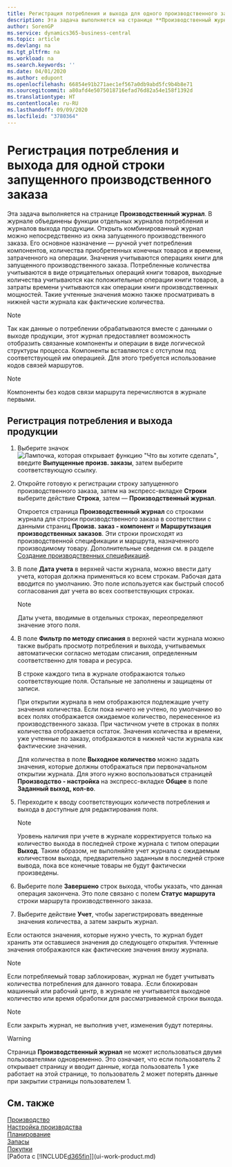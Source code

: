 ```yaml
---
title: Регистрация потребления и выхода для одного производственного заказа | Документация Майкрософт
description: Эта задача выполняется на странице **Производственный журнал**. В журнале объединены функции отдельных журналов потребления и журналов выхода продукции. Открыть комбинированный журнал можно непосредственно из окна запущенного производственного заказа. Его основное назначение — ручной учет потребления компонентов, количества приобретенных конечных товаров и времени, затраченного на операции.
author: SorenGP
ms.service: dynamics365-business-central
ms.topic: article
ms.devlang: na
ms.tgt_pltfrm: na
ms.workload: na
ms.search.keywords: ''
ms.date: 04/01/2020
ms.author: edupont
ms.openlocfilehash: 66854e91b271aec1ef567a0db9abd5fc9b4b8e71
ms.sourcegitcommit: a80afd4e5075018716efad76d82a54e158f1392d
ms.translationtype: HT
ms.contentlocale: ru-RU
ms.lasthandoff: 09/09/2020
ms.locfileid: "3780364"
---
```

# <a name="register-consumption-and-output-for-one-released-production-order-line"></a>Регистрация потребления и выхода для одной строки запущенного производственного заказа
Эта задача выполняется на странице **Производственный журнал**. В журнале объединены функции отдельных журналов потребления и журналов выхода продукции. Открыть комбинированный журнал можно непосредственно из окна запущенного производственного заказа. Его основное назначение — ручной учет потребления компонентов, количества приобретенных конечных товаров и времени, затраченного на операции. Значения учитываются операциях книги для запущенного производственного заказа. Потребленные количества учитываются в виде отрицательных операций книги товаров, выходные количества учитываются как положительные операции книги товаров, а затраты времени учитываются как операции книги производственных мощностей. Такие учтенные значения можно также просматривать в нижней части журнала как фактические количества.  

> [!NOTE]  
>  Так как данные о потреблении обрабатываются вместе с данными о выходе продукции, этот журнал предоставляет возможность отобразить связанные компоненты и операции в виде логической структуры процесса. Компоненты вставляются с отступом под соответствующей им операцией. Для этого требуется использование кодов связей маршрутов.  

> [!NOTE]  
>  Компоненты без кодов связи маршрута перечисляются в журнале первыми.  

## <a name="to-register-consumption-and-output"></a>Регистрация потребления и выхода продукции  
1.  Выберите значок ![Лампочка, которая открывает функцию "Что вы хотите сделать"](media/ui-search/search_small.png "Что вы хотите сделать"), введите **Выпущенные произв. заказы**, затем выберите соответствующую ссылку.  
2.  Откройте готовую к регистрации строку запущенного производственного заказа, затем на экспресс-вкладке **Строки** выберите действие **Строка**, затем — **Производственный журнал**.  

    Откроется страница **Производственный журнал** со строками журнала для строки производственного заказа в соответствии с данными страниц **Произв. заказ - компонент** и **Маршрутизация производственных заказов**. Эти строки происходят из производственной спецификации и маршрута, назначенного производимому товару. Дополнительные сведения см. в разделе [Создание производственных спецификаций](production-how-to-create-routings.md).  

3.  В поле **Дата учета** в верхней части журнала, можно ввести дату учета, которая должна применяться ко всем строкам. Рабочая дата вводится по умолчанию. Это поле используется как быстрый способ согласования дат учета во всех соответствующих строках.  

    > [!NOTE]  
    >  Даты учета, вводимые в отдельных строках, переопределяют значение этого поля.  

4.  В поле **Фильтр по методу списания** в верхней части журнала можно также выбрать просмотр потребления и выхода, учитываемых автоматически согласно методам списания, определенным соответственно для товара и ресурса.  

    В строке каждого типа в журнале отображаются только соответствующие поля. Остальные не заполнены и защищены от записи.  

    При открытии журнала в нем отображаются подлежащие учету значения количества. Если пока ничего не учтено, по умолчанию во всех полях отображается ожидаемое количество, перенесенное из производственного заказа. При частичном учете в строках в полях количества отображается остаток. Значения количества и времени, уже учтенные по заказу, отображаются в нижней части журнала как фактические значения.  

    Для количества в поле **Выходное количество** можно задать значения, которые должны отображаться при первоначальном открытии журнала. Для этого нужно воспользоваться страницей **Производство - настройка** на экспресс-вкладке **Общее** в поле **Заданный выход, кол-во**.

5.  Переходите к вводу соответствующих количеств потребления и выхода в доступные для редактирования поля.  

    > [!NOTE]  
    >  Уровень наличия при учете в журнале корректируется только на количество выхода в последней строке журнала с типом операции **Выход**. Таким образом, не выполняйте учет журнала с ожидаемым количеством выхода, предварительно заданным в последней строке вывода, пока все конечные товары не будут фактически произведены.  

6.  Выберите поле **Завершено** строк выхода, чтобы указать, что данная операция закончена. Это поле связано с полем **Статус маршрута** строки маршрута производственного заказа.  
7.  Выберите действие **Учет**, чтобы зарегистрировать введенные значения количества, а затем закрыть журнал.  

Если остаются значения, которые нужно учесть, то журнал будет хранить эти оставшиеся значения до следующего открытия. Учтенные значения отображаются как фактические значения внизу журнала.  

> [!NOTE]  
>  Если потребляемый товар заблокирован, журнал не будет учитывать количества потребления для данного товара. .Если блокирован машинный или рабочий центр, в журнале не учитывается выходное количество или время обработки для рассматриваемой строки выхода.  

> [!NOTE]  
>  Если закрыть журнал, не выполнив учет, изменения будут потеряны.  

> [!WARNING]  
>  Страница **Производственный журнал** не может использоваться двумя пользователями одновременно. Это означает, что если пользователь 2 открывает страницу и вводит данные, когда пользователь 1 уже работает на этой странице, то пользователь 2 может потерять данные при закрытии страницы пользователем 1.  

## <a name="see-also"></a>См. также  
[Производство](production-manage-manufacturing.md)    
[Настройка производства](production-configure-production-processes.md)  
[Планирование](production-planning.md)      
[Запасы](inventory-manage-inventory.md)  
[Покупки](purchasing-manage-purchasing.md)  
[Работа с [!INCLUDE[d365fin](includes/d365fin_md.md)]](ui-work-product.md)
